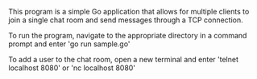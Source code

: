 This program is a simple Go application that allows for multiple clients to join a single chat room and send messages through a TCP connection.

To run the program, navigate to the appropriate directory in a command prompt and enter 'go run sample.go'

To add a user to the chat room, open a new terminal and enter 'telnet localhost 8080' or 'nc localhost 8080'
